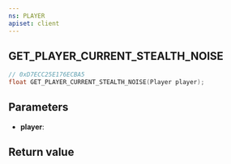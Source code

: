 ```yaml
---
ns: PLAYER
apiset: client
---
```

## GET_PLAYER_CURRENT_STEALTH_NOISE

```c
// 0xD7ECC25E176ECBA5
float GET_PLAYER_CURRENT_STEALTH_NOISE(Player player);
```


## Parameters
* **player**:

## Return value

